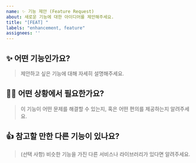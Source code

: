 ```yaml
---
name: ✨ 기능 제안 (Feature Request)
about: 새로운 기능에 대한 아이디어를 제안해주세요.
title: "[FEAT] "
labels: "enhancement, feature"
assignees: ''
---
```


## ✨ 어떤 기능인가요?
> 제안하고 싶은 기능에 대해 자세히 설명해주세요.

## 🤷‍♀️ 어떤 상황에서 필요한가요?
> 이 기능이 어떤 문제를 해결할 수 있는지, 혹은 어떤 편의를 제공하는지 알려주세요.

## 👍 참고할 만한 다른 기능이 있나요?
> (선택 사항) 비슷한 기능을 가진 다른 서비스나 라이브러리가 있다면 알려주세요.